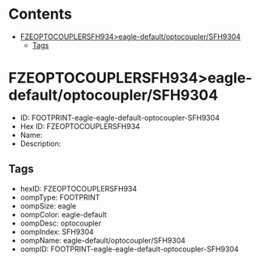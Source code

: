 



Contents
========

* [FZEOPTOCOUPLERSFH934>eagle-default/optocoupler/SFH9304](#fzeoptocouplersfh934eagle-defaultoptocouplersfh9304)
	* [Tags](#tags)

# FZEOPTOCOUPLERSFH934>eagle-default/optocoupler/SFH9304

- ID: FOOTPRINT-eagle-eagle-default-optocoupler-SFH9304
- Hex ID: FZEOPTOCOUPLERSFH934
- Name: 
- Description: 

## Tags

- hexID: FZEOPTOCOUPLERSFH934
- oompType: FOOTPRINT
- oompSize: eagle
- oompColor: eagle-default
- oompDesc: optocoupler
- oompIndex: SFH9304
- oompName: eagle-default/optocoupler/SFH9304
- oompID: FOOTPRINT-eagle-eagle-default-optocoupler-SFH9304
